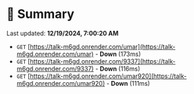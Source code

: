 # 📖 Summary
Last updated: **12/19/2024, 7:00:20 AM**

- `GET` [https://talk-m6gd.onrender.com/umar](https://talk-m6gd.onrender.com/umar) - **Down** (173ms)
- `GET` [https://talk-m6gd.onrender.com/9337](https://talk-m6gd.onrender.com/9337) - **Down** (116ms)
- `GET` [https://talk-m6gd.onrender.com/umar920](https://talk-m6gd.onrender.com/umar920) - **Down** (111ms)
